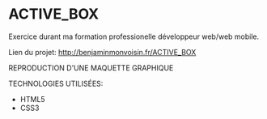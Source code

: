 # ACTIVE_BOX
Exercice durant ma formation professionelle développeur web/web mobile.

Lien du projet: http://benjaminmonvoisin.fr/ACTIVE_BOX

REPRODUCTION D'UNE MAQUETTE GRAPHIQUE

TECHNOLOGIES UTILISÉES:

* HTML5
* CSS3

